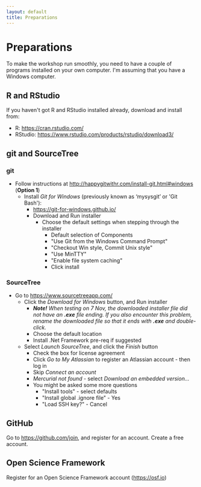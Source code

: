 ```yaml
---
layout: default
title: Preparations
---
```


# Preparations

To make the workshop run smoothly, you need to have a couple of programs installed on your own computer. I'm assuming that you have a Windows computer.

## R and RStudio
If you haven't got R and RStudio installed already, download and install from:
* R: https://cran.rstudio.com/
* RStudio: https://www.rstudio.com/products/rstudio/download3/

## git and SourceTree

### git
* Follow instructions at http://happygitwithr.com/install-git.html#windows (**Option 1**)
  * Install _Git for Windows_ (previously known as ‘mysysgit’ or 'Git Bash'):
    * https://git-for-windows.github.io/
    * Download and Run installer
      * Choose the default settings when stepping through the installer
        * Default selection of Components
        * "Use Git from the Windows Command Prompt"
        * "Checkout Win style, Commit Unix style"
        * "Use MinTTY"
        * "Enable file system caching"
        * Click install

### SourceTree
* Go to https://www.sourcetreeapp.com/
  * Click the _Download for Windows_ button, and Run installer
    * _**Note!** When testing on 7 Nov, the downloaded installer file did not have an **.exe** file ending. If you also encounter this problem, rename the downloaded file so that it ends with **.exe** and double-click._
	* Choose the default location
	* Install .Net Framework pre-req if suggested
  * Select _Launch SourceTree_, and click the _Finish_ button
	  * Check the box for license agreement
    * Click _Go to My Atlassian_ to register an Atlassian account - then log in
    * Skip _Connect an account_
    * _Mercurial not found_ - select _Download an embedded version..._
    * You might be asked some more questions
      * "Install tools" - select defaults
      * "Install global .ignore file" - Yes
      * "Load SSH key?" - Cancel

## GitHub
Go to https://github.com/join, and register for an account. Create a free account.

## Open Science Framework
Register for an Open Science Framework account (https://osf.io)
